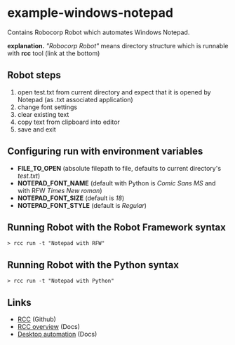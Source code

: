 # example-windows-notepad

Contains Robocorp Robot which automates Windows Notepad.

**explanation.** _"Robocorp Robot"_ means directory structure which is runnable with **rcc** tool (link at the bottom)

## Robot steps
  
  1. open test.txt from current directory and expect that it is opened by Notepad (as .txt associated application)
  2. change font settings
  3. clear existing text
  4. copy text from clipboard into editor
  5. save and exit
  
## Configuring run with environment variables

  - **FILE_TO_OPEN** (absolute filepath to file, defaults to current directory's _test.txt_)
  - **NOTEPAD_FONT_NAME** (default with Python is _Comic Sans MS_ and with RFW _Times New roman_)
  - **NOTEPAD_FONT_SIZE** (default is _18_)
  - **NOTEPAD_FONT_STYLE** (default is _Regular_)
 
## Running Robot with the Robot Framework syntax

  ```shell
  > rcc run -t "Notepad with RFW"
  ``` 
  
## Running Robot with the Python syntax

  ```shell
  > rcc run -t "Notepad with Python"
  ```
  
## Links

  - [RCC](https://github.com/robocorp/rcc) (Github)
  - [RCC overview](https://robocorp.com/docs/rcc/overview) (Docs)
  - [Desktop automation](https://robocorp.com/docs/development-guide/desktop) (Docs)
